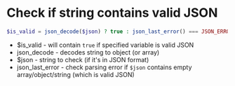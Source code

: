 # Check if string contains valid JSON

```php
$is_valid = json_decode($json) ? true : json_last_error() === JSON_ERROR_NONE;
```

- $is_valid - will contain `true` if specified variable is valid JSON
- json_decode - decodes string to object (or array)
- $json - string to check (if it's in JSON format)
- json_last_error - check parsing error if `$json` contains empty array/object/string (which is valid JSON)
